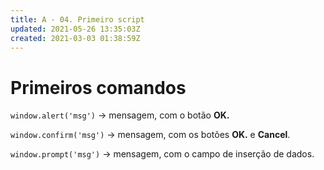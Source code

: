 ```yaml
---
title: A - 04. Primeiro script
updated: 2021-05-26 13:35:03Z
created: 2021-03-03 01:38:59Z
---
```


# Primeiros comandos

`window.alert('msg')` -\> mensagem, com o botão **OK.**

`window.confirm('msg')` -\> mensagem, com os botões **OK.** e **Cancel**.

`window.prompt('msg')` -\> mensagem, com o campo de inserção de dados.